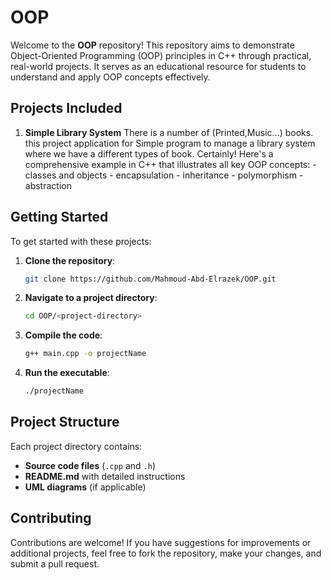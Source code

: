 # OOP
Welcome to the **OOP** repository! This repository aims to demonstrate Object-Oriented Programming (OOP) principles in C++ through practical, real-world projects. It serves as an educational resource for students to understand and apply OOP concepts effectively.

## Projects Included
1. **Simple Library System**
    There is a number of (Printed,Music...) books. this project application for
    Simple program to manage a library system where we have a different types of book.
    Certainly! Here's a comprehensive example in C++ that illustrates all key OOP concepts: 
       - classes and objects
       - encapsulation 
       - inheritance
       - polymorphism
       - abstraction
   
## Getting Started
To get started with these projects:

1. **Clone the repository**:
    ```bash
    git clone https://github.com/Mahmoud-Abd-Elrazek/OOP.git
    ```
2. **Navigate to a project directory**:
    ```bash
    cd OOP/<project-directory>
    ```
3. **Compile the code**:
    ```bash
    g++ main.cpp -o projectName
    ```
4. **Run the executable**:
    ```bash
    ./projectName
    ```

## Project Structure
Each project directory contains:
- **Source code files** (`.cpp` and `.h`)
- **README.md** with detailed instructions
- **UML diagrams** (if applicable)

## Contributing
Contributions are welcome! If you have suggestions for improvements or additional projects, feel free to fork the repository, make your changes, and submit a pull request.
